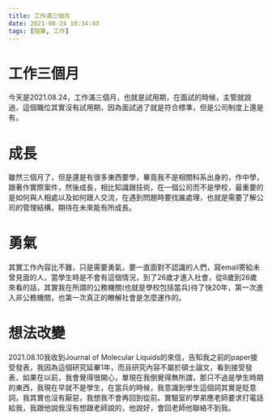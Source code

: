 ```yaml
---
title: 工作滿三個月
date: 2021-08-24 10:34:43
tags: [隨筆, 工作]
---
```

<link rel="stylesheet" href="https://cdn.jsdelivr.net/npm/bootstrap-icons@1.10.0/font/bootstrap-icons.css">

# <i class="bi bi-book"></i> 工作三個月

今天是2021.08.24，工作滿三個月，也就是試用期，在面試的時候，主管就說過，這個職位其實沒有試用期，因為面試過了就是符合標準，但是公司制度上還是有。

# <i class="bi bi-book"></i> 成長

雖然三個月了，但是還是有很多東西要學，畢竟我不是相關科系出身的，作中學，跟著作實際案件，然後成長，相比知識跟技術，在一個公司而不是學校，最重要的是如何與人相處以及如何跟人交流，在遇到問題時要找誰處理，也就是需要了解公司的管理結構，期待在未來能有所成長。

# <i class="bi bi-book"></i> 勇氣

其實工作內容比不難，只是需要勇氣，要一直面對不認識的人們，寫email寄給未曾見面的人，當學生時是不會有這個情況，到了26歲才進入社會，從8歲到26歲來看的話，其實我在所謂的公務機關(也就是學校包括當兵)待了快20年，第一次進入非公務機關，也第一次真正的瞭解社會是怎麼運作的。

# <i class="bi bi-book"></i> 想法改變

2021.08.10我收到Journal of Molecular Liquids的來信，告知我之前的paper接受發表，我因為這個研究延畢1年，而且研究內容不屬於碩士論文，看到接受發表，如果在以前，我會覺得很開心，單現在我倒覺得無所謂，那只不過是學生時期的東西，我現在早就不是學生，在當兵的時候，我意識到學生這個詞其實是貶意詞，我其實也沒有厭惡，我想我不會再回到從前。實驗室的學弟應老師要求打電話給我，我跟他說我沒有想跟老師說的，他說好，會回老師他聯絡不到我。

